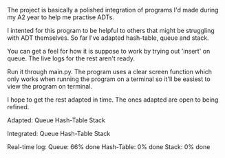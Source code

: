 The project is basically a polished integration of programs I'd made during 
my A2 year to help me practise ADTs.

I intented for this program to be helpful to others that might be struggling
with ADT themselves. So far I've adapted hash-table, queue and stack.

You can get a feel for how it is suppose to work by trying out 
'insert' on queue. The live logs for the rest aren't ready. 

Run it through main.py. The program uses a clear screen function which 
only works when running the program on a terminal so it'll be easiest to 
view the program on terminal.

I hope to get the rest adapted in time. The ones adapted are open to being 
refined. 

Adapted:
	Queue
	Hash-Table
	Stack

Integrated:
	Queue
	Hash-Table
	Stack

Real-time log:
	Queue: 66% done
	Hash-Table: 0% done
	Stack: 0% done


